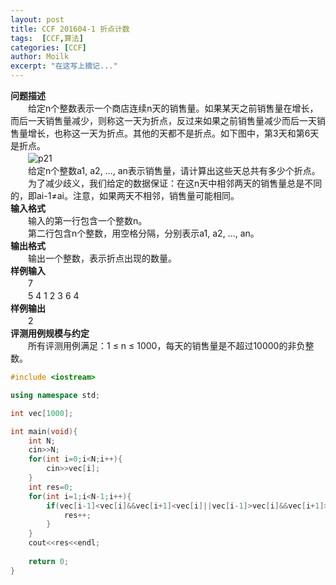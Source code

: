 ```yaml
---
layout: post
title: CCF 201604-1 折点计数
tags:  [CCF,算法]
categories: [CCF]
author: Moilk
excerpt: "在这写上摘记..."
---
```


**问题描述**  
　　给定n个整数表示一个商店连续n天的销售量。如果某天之前销售量在增长，而后一天销售量减少，则称这一天为折点，反过来如果之前销售量减少而后一天销售量增长，也称这一天为折点。其他的天都不是折点。如下图中，第3天和第6天是折点。  
　　![p21]({{site.baseurl}}/assets/images/ccf/p11.png)  
　　给定n个整数a1, a2, …, an表示销售量，请计算出这些天总共有多少个折点。  
　　为了减少歧义，我们给定的数据保证：在这n天中相邻两天的销售量总是不同的，即ai-1≠ai。注意，如果两天不相邻，销售量可能相同。  
**输入格式**  
　　输入的第一行包含一个整数n。  
　　第二行包含n个整数，用空格分隔，分别表示a1, a2, …, an。  
**输出格式**  
　　输出一个整数，表示折点出现的数量。  
**样例输入**  
　　7  
　　5 4 1 2 3 6 4  
**样例输出**  
　　2  
**评测用例规模与约定**  
　　所有评测用例满足：1 ≤ n ≤ 1000，每天的销售量是不超过10000的非负整数。  

```cpp
#include <iostream>

using namespace std;

int vec[1000];

int main(void){
	int N;
	cin>>N;
	for(int i=0;i<N;i++){
		cin>>vec[i];
	}
	int res=0;
	for(int i=1;i<N-1;i++){
		if(vec[i-1]<vec[i]&&vec[i+1]<vec[i]||vec[i-1]>vec[i]&&vec[i+1]>vec[i]){
			res++;
		}
	}
	cout<<res<<endl;
	
	return 0;
}
```